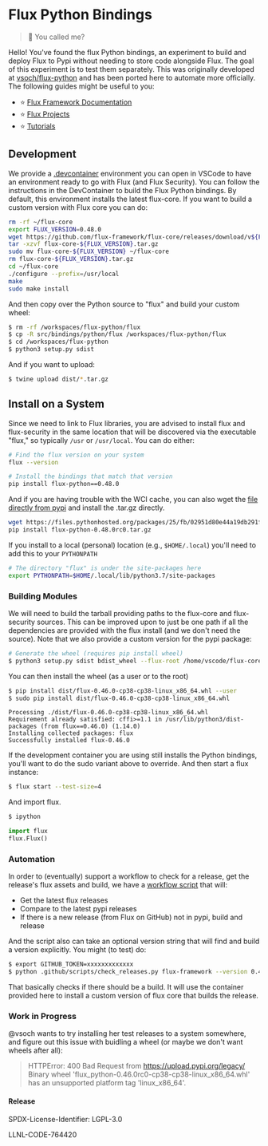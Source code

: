 # Flux Python Bindings

> 🐍️ You called me?

Hello! You've found the flux Python bindings, an experiment to build and deploy
Flux to Pypi without needing to store code alongside Flux. The goal of
this experiment is to test them separately. This was originally developed
at [vsoch/flux-python](https://github.com/vsoch/flux-python) and has 
been ported here to automate more officially. The following guides might be useful
to you:

 - ⭐️ [Flux Framework Documentation](https://flux-framework.readthedocs.io)
 - ⭐️ [Flux Projects](https://flux-framework.org)
 - ⭐️ [Tutorials](https://flux-framework.readthedocs.io/en/latest/tutorials/index.html)
 
 
## Development

We provide a [.devcontainer](https://github.com/flux-framework/flux-python/tree/main/.devcontainer) environment you can open in VSCode
to have an environment ready to go with Flux (and Flux Security). You can follow
the instructions in the DevContainer to build the Flux Python bindings.
By default, this environment installs the latest flux-core.
If you want to build a custom version with Flux core you can do:

```bash
rm -rf ~/flux-core
export FLUX_VERSION=0.48.0
wget https://github.com/flux-framework/flux-core/releases/download/v${FLUX_VERSION}/flux-core-${FLUX_VERSION}.tar.gz
tar -xzvf flux-core-${FLUX_VERSION}.tar.gz
sudo mv flux-core-${FLUX_VERSION} ~/flux-core
rm flux-core-${FLUX_VERSION}.tar.gz
cd ~/flux-core
./configure --prefix=/usr/local
make
sudo make install
```

And then copy over the Python source to "flux" and build your custom wheel:

```bash
$ rm -rf /workspaces/flux-python/flux
$ cp -R src/bindings/python/flux /workspaces/flux-python/flux
$ cd /workspaces/flux-python
$ python3 setup.py sdist
```

And if you want to upload:

```bash
$ twine upload dist/*.tar.gz
```

## Install on a System

Since we need to link to Flux libraries, you are advised to install flux and flux-security in the same location
that will be discovered via the executable "flux," so typically `/usr` or `/usr/local`. You can do either:

```bash
# Find the flux version on your system
flux --version

# Install the bindings that match that version
pip install flux-python==0.48.0
```
And if you are having trouble with the WCI cache, you can also wget the [file directly from pypi]()
and install the .tar.gz directly.

```bash
wget https://files.pythonhosted.org/packages/25/fb/02951d80e44a19db291f0e7370d4e7d82c0c1b17709a37913881f958dff7/flux-python-0.48.0rc0.tar.gz
pip install flux-python-0.48.0rc0.tar.gz
```

If you install to a local (personal) location (e.g., `$HOME/.local`) you'll need to add this to your `PYTHONPATH`

```bash
# The directory "flux" is under the site-packages here
export PYTHONPATH=$HOME/.local/lib/python3.7/site-packages
```

### Building Modules

We will need to build the tarball providing paths to the flux-core and flux-security
sources. This can be improved upon to just be one path if all the dependencies
are provided with the flux install (and we don't need the source). Note
that we also provide a custom version for the pypi package:

```bash
# Generate the wheel (requires pip install wheel)
$ python3 setup.py sdist bdist_wheel --flux-root /home/vscode/flux-core --security-src /home/vscode/security --security-include /usr/local/include/flux/security --version 0.46.0-rc-0
```

You can then install the wheel (as a user or to the root)

```bash
$ pip install dist/flux-0.46.0-cp38-cp38-linux_x86_64.whl --user
$ sudo pip install dist/flux-0.46.0-cp38-cp38-linux_x86_64.whl 
```
```console
Processing ./dist/flux-0.46.0-cp38-cp38-linux_x86_64.whl
Requirement already satisfied: cffi>=1.1 in /usr/lib/python3/dist-packages (from flux==0.46.0) (1.14.0)
Installing collected packages: flux
Successfully installed flux-0.46.0
```

If the development container you are using still installs the Python bindings, you'll want to do the sudo variant above to override.
And then start a flux instance:

```bash
$ flux start --test-size=4
```

And import flux.

```bash
$ ipython
```
```python
import flux
flux.Flux()
```

### Automation

In order to (eventually) support a workflow to check for a release, get the release's
flux assets and build, we have a [workflow script](.github/scripts/check_releases.py) that will:

- Get the latest flux releases
- Compare to the latest pypi releases
- If there is a new release (from Flux on GitHub) not in pypi, build and release

And the script also can take an optional version string that will find and build
a version explicitly. You might (to test) do:

```bash
$ export GITHUB_TOKEN=xxxxxxxxxxxxx
$ python .github/scripts/check_releases.py flux-framework --version 0.46.0
```

That basically checks if there should be a build. It will use the container provided
here to install a custom version of flux core that builds the release.

### Work in Progress

@vsoch wants to try installing her test releases to a system somewhere, and figure
out this issue with buidling a wheel (or maybe we don't want wheels after all):

> HTTPError: 400 Bad Request from https://upload.pypi.org/legacy/        
>         Binary wheel 'flux_python-0.46.0rc0-cp38-cp38-linux_x86_64.whl' has an 
>         unsupported platform tag 'linux_x86_64'. 

#### Release

SPDX-License-Identifier: LGPL-3.0

LLNL-CODE-764420
